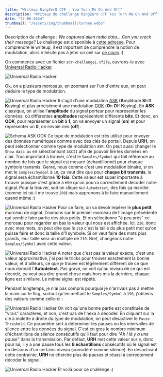 ```yaml
---
title: "Writeup RingZer0 CTF : You Turn Me On And Off"
description: "Writeup du challenge RingZer0 CTF You Turn Me On And Off"
date: "27-06-2024"
thumbnail: "/assets/img/thumbnail/turnme.webp"
---
```

Description du challenge : *We captured alien radio data... Can you crack their message?*
Le challenge est disponible à [cette adresse](https://ringzer0ctf.com/challenges/332).
Pour comprendre le writeup, il est important de comprendre la notion de modulation, alors n'hésite pas à jeter un oeil sur [ce cours](../Basics/am.html) :) 

On commence avec un fichier `sdr-challenge1.cfile`, ouvrons-le avec [Universal Radio Hacker](https://github.com/jopohl/urh). 

![Universal Radio Hacker](../../assets/img/pages/writeups/turnme/turnme1.webp)

Ok, on a plusieurs morceaux, en zoomant sur l'un d'entre eux, on peut déduire le type de modulation.

![Universal Radio Hacker](../../assets/img/pages/writeups/turnme/turnme2.webp)
Il s'agit d'une modulation [ASK](http://didouqen.ousama.free.fr/Elec/63.pdf) (**A**mplitude **S**hift **K**eying) et plus précisément une modulation [OOK](http://didouqen.ousama.free.fr/Elec/63.pdf) (**O**n **O**ff **K**eying). 
En **ASK** classique, on utilise l'**amplitude** du signal porteur pour représenter les données, où différentes **amplitudes** représentent différents **bits**. 
Et donc, en **OOK**, pour représenter un **bit** à **1**, on va envoyer un signal (**on**) et pour représenter un **0**, on envoie rien (**off**).

![Schema ASK OOK](../../assets/img/pages/writeups/turnme/turnme3.svg)
Ce type de modulation est très utilisé pour envoyer des données numériques comme avec des clés de portail. 
Depuis **URH**, on peut sélectionner comme type de modulation `ASK`. On peut aussi changer le `Show data as` en sélectionnant `ASCII` afin de pouvoir lire les données en clair.
Truc important à trouver, c'est le `Samples/Symbol` qui fait référence au nombre de fois que le signal est mesuré (échantillonné) pour chaque symbole transmis. 
Genre, nous comme c'est une modulation binaire, si on met le `Samples/Symbol` à `10`, ça veut dire que pour **chaque bit transmis**, le signal sera échantillonné **10 fois**. 
Cette valeur est super importante à trouver puisque c'est grâce à elle qu'on pourra correctement décoder notre signal. Pour la trouver, soit on clique sur `Autodetect`, des fois ça marche (comme ici où il me trouve `200`) mais apprenons à le faire manuellement quand même :)  

![Universal Radio Hacker](../../assets/img/pages/writeups/turnme/turnme4.webp)
Pour ce faire, on va devoir repérer le **plus petit** morceau de signal. 
Zoomons sur le premier morceau de l'image précédente qui semble faire partie des plus petits. Et on sélectionne "à peu près" ce morceau pour regarder en bas la valeur qui nous est affichée. Ici, `210`, donc avec mes mots, on peut dire que le `210` c'est la taille du plus petit mot qu'on puisse faire et donc la taille d'**1** symbole. Si on veut faire des mots plus grands, leur taille sera un multiple de `210`. 
Bref, changeons notre `Samples/Symbol` avec cette valeur.

![Universal Radio Hacker](../../assets/img/pages/writeups/turnme/turnme5.webp)
A noter que c'est pas la valeur exacte, c'est une valeur approximative, j'ai pas le tricks pour trouver exactement la bonne valeur, et d'ailleurs, ce que je trouve est légèrement différent de ce que nous donnait l'**Autodetect**.
Pas grave, on voit qu'au niveau de ce qui est décodé, ça veut pas dire grand chose mais hors mis la dernière, chaque ligne est similaire. Le même signal est répété.

Pendant longtemps, je n'ai pas compris pourquoi je n'arrivais pas à mettre la main sur le flag, surtout qu'en mettant le `Samples/Symbol` à `190`, j'obtiens des valeurs comme celle-ci : 

![Universal Radio Hacker](../../assets/img/pages/writeups/turnme/turnme6.webp)
On voit qu'une bonne partie est constituée de "vrais" caractères, et non, c'est pas de l'hexa à décoder. 
En cliquant sur la clé à molette à droite du type de modulation, on peut désactiver le `Pause Threshold`. 
Ce paramètre sert à déterminer les pauses ou les intervalles de silence entre les données du signal. C'est en gros le nombre minimum d'échantillons de silence consécutifs qu'il faut pour dire *"Ah ! là y a une pause"* dans la transmission. 
Par défaut, **URH** met cette valeur sur `8`, donc pour lui, il y a une pause tous les **8 échantillons** consécutifs où le signal est en dessous d'un certains niveau (considéré comme silence).
En désactivant cette contrainte, **URH** ne cherche plus de pauses et réussi à correctement décoder le signal.

![Universal Radio Hacker](../../assets/img/pages/writeups/turnme/turnme7.webp)
Et voilà pour ce challenge :)